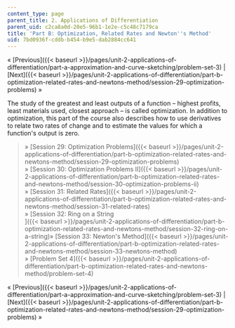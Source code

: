 ```yaml
---
content_type: page
parent_title: 2. Applications of Differentiation
parent_uid: c2ca8a0d-20e5-96b1-1e2e-c5c48c7179ca
title: 'Part B: Optimization, Related Rates and Newton''s Method'
uid: 7bd0936f-cddb-b454-b9e5-dab2884cc641
---
```


« [Previous]({{< baseurl >}}/pages/unit-2-applications-of-differentiation/part-a-approximation-and-curve-sketching/problem-set-3) | [Next]({{< baseurl >}}/pages/unit-2-applications-of-differentiation/part-b-optimization-related-rates-and-newtons-method/session-29-optimization-problems) »

The study of the greatest and least outputs of a function – highest profits, least materials used, closest approach – is called optimization. In addition to optimization, this part of the course also describes how to use derivatives to relate two rates of change and to estimate the values for which a function's output is zero.

> » [Session 29: Optimization Problems]({{< baseurl >}}/pages/unit-2-applications-of-differentiation/part-b-optimization-related-rates-and-newtons-method/session-29-optimization-problems)  
> » [Session 30: Optimization Problems II]({{< baseurl >}}/pages/unit-2-applications-of-differentiation/part-b-optimization-related-rates-and-newtons-method/session-30-optimization-problems-ii)  
> » [Session 31: Related Rates]({{< baseurl >}}/pages/unit-2-applications-of-differentiation/part-b-optimization-related-rates-and-newtons-method/session-31-related-rates)  
> » [Session 32: Ring on a String  
> ]({{< baseurl >}}/pages/unit-2-applications-of-differentiation/part-b-optimization-related-rates-and-newtons-method/session-32-ring-on-a-string)» [Session 33: Newton's Method]({{< baseurl >}}/pages/unit-2-applications-of-differentiation/part-b-optimization-related-rates-and-newtons-method/session-33-newtons-method)  
> » [Problem Set 4]({{< baseurl >}}/pages/unit-2-applications-of-differentiation/part-b-optimization-related-rates-and-newtons-method/problem-set-4)

« [Previous]({{< baseurl >}}/pages/unit-2-applications-of-differentiation/part-a-approximation-and-curve-sketching/problem-set-3) | [Next]({{< baseurl >}}/pages/unit-2-applications-of-differentiation/part-b-optimization-related-rates-and-newtons-method/session-29-optimization-problems) »